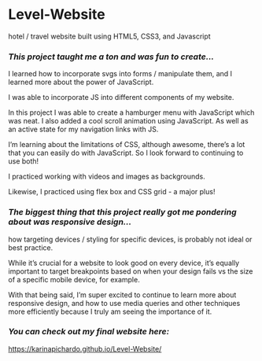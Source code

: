 # Level-Website
hotel / travel website built using HTML5, CSS3, and Javascript

### *This project taught me a ton and was fun to create...*
I learned how to incorporate svgs into forms / manipulate them, and I learned more about the power of JavaScript. 

I  was able to incorporate JS into different components of my website.

In this project I was able to create a hamburger menu with JavaScript which was neat. I also added a cool scroll animation using JavaScript. As well as an active state for my navigation links with JS.

I’m learning about the limitations of CSS, although awesome, there’s a lot that you can easily do with JavaScript. So I look forward to continuing to use both! 

I practiced working with videos and images as backgrounds. 

Likewise, I practiced using flex box and CSS grid - a major plus!

### *The biggest thing that this project really got me pondering about was responsive design...*

how targeting devices / styling for specific devices, is probably not ideal or best practice.

While it’s crucial for a website to look good on every device, it’s equally important to target breakpoints based on when your design fails vs the size of a specific mobile device, for example. 

With that being said, I’m super excited to continue to learn more about responsive design, and how to use media queries and other techniques more efficiently because I truly am seeing the importance of it.

### *You can check out my final website here:*

https://karinapichardo.github.io/Level-Website/

